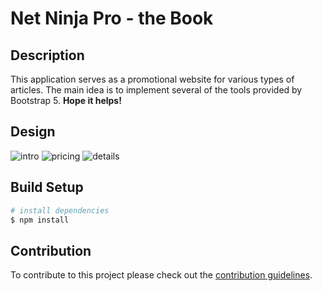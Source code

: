 # Net Ninja Pro - the Book
## Description

This application serves as a promotional website for various types of articles. The main idea is to implement several of the tools provided by Bootstrap 5.
**Hope it helps!**

## Design

![intro](https://github.com/pfrito/Net-Ninja-Pro-the-Book/tree/main/assets/intro-image.png)
![pricing](https://github.com/pfrito/Net-Ninja-Pro-the-Book/tree/main/assets/pricing-plans.jpg)
![details](https://github.com/pfrito/Net-Ninja-Pro-the-Book/tree/main/assets/book-details.jpg)

## Build Setup

```bash
# install dependencies
$ npm install
```

## Contribution

To contribute to this project please check out the [contribution guidelines](https://github.com/YurisCodingClub/accessibility-mentor/blob/main/CONTRIBUTING.md).